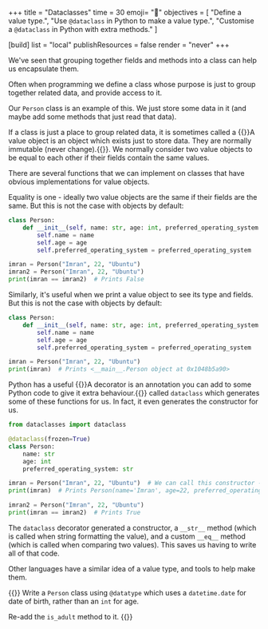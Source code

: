 +++
title = "Dataclasses"
time = 30
emoji= "📝"
objectives = [
  "Define a value type.",
  "Use `@dataclass` in Python to make a value type.",
  "Customise a `@dataclass` in Python with extra methods."
]

[build]
  list = "local"
  publishResources = false
  render = "never"
+++

We've seen that grouping together fields and methods into a class can help us encapsulate them.

Often when programming we define a class whose purpose is just to group together related data, and provide access to it.

Our `Person` class is an example of this. We just store some data in it (and maybe add some methods that just read that data).

If a class is just a place to group related data, it is sometimes called a {{<tooltip title="Value object" text="value object">}}A value object is an object which exists just to store data. They are normally immutable (never change).{{</tooltip>}}. We normally consider two value objects to be equal to each other if their fields contain the same values.

There are several functions that we can implement on classes that have obvious implementations for value objects.

Equality is one - ideally two value objects are the same if their fields are the same. But this is not the case with objects by default:

```python
class Person:
    def __init__(self, name: str, age: int, preferred_operating_system: str):
        self.name = name
        self.age = age 
        self.preferred_operating_system = preferred_operating_system

imran = Person("Imran", 22, "Ubuntu")
imran2 = Person("Imran", 22, "Ubuntu")
print(imran == imran2)  # Prints False
```

Similarly, it's useful when we print a value object to see its type and fields. But this is not the case with objects by default:

```python
class Person:
    def __init__(self, name: str, age: int, preferred_operating_system: str):
        self.name = name
        self.age = age
        self.preferred_operating_system = preferred_operating_system

imran = Person("Imran", 22, "Ubuntu")
print(imran)  # Prints <__main__.Person object at 0x1048b5a90>
```

Python has a useful {{<tooltip text="decorator" title="Decorator">}}A decorator is an annotation you can add to some Python code to give it extra behaviour.{{</tooltip>}} called `dataclass` which generates some of these functions for us. In fact, it even generates the constructor for us.

```python
from dataclasses import dataclass

@dataclass(frozen=True)
class Person:
    name: str
    age: int
    preferred_operating_system: str

imran = Person("Imran", 22, "Ubuntu")  # We can call this constructor - @dataclass generated it for us.
print(imran)  # Prints Person(name='Imran', age=22, preferred_operating_system='Ubuntu')

imran2 = Person("Imran", 22, "Ubuntu")
print(imran == imran2)  # Prints True
```

The `dataclass` decorator generated a constructor, a `__str__` method (which is called when string formatting the value), and a custom `__eq__` method (which is called when comparing two values). This saves us having to write all of that code.

Other languages have a similar idea of a value type, and tools to help make them.

{{<note type="exercise">}}
Write a `Person` class using `@datatype` which uses a `datetime.date` for date of birth, rather than an `int` for age.

Re-add the `is_adult` method to it.
{{</note>}}
